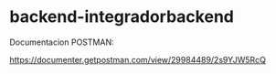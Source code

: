 # backend-integradorbackend

Documentacion POSTMAN:

https://documenter.getpostman.com/view/29984489/2s9YJW5RcQ
